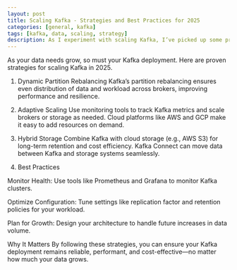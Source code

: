 ```yaml
---
layout: post
title: Scaling Kafka - Strategies and Best Practices for 2025
categories: [general, kafka]
tags: [kafka, data, scaling, strategy]
description: As I experiment with scaling Kafka, I’ve picked up some practical strategies that work well. Here’s what I’ve found helps keep things running smoothly at scale.
---
```


As your data needs grow, so must your Kafka deployment. Here are proven strategies for scaling Kafka in 2025.

1. Dynamic Partition Rebalancing
   Kafka’s partition rebalancing ensures even distribution of data and workload across brokers, improving performance and resilience.

2. Adaptive Scaling
   Use monitoring tools to track Kafka metrics and scale brokers or storage as needed. Cloud platforms like AWS and GCP make it easy to add resources on demand.

3. Hybrid Storage
   Combine Kafka with cloud storage (e.g., AWS S3) for long-term retention and cost efficiency. Kafka Connect can move data between Kafka and storage systems seamlessly.

4. Best Practices

Monitor Health: Use tools like Prometheus and Grafana to monitor Kafka clusters.

Optimize Configuration: Tune settings like replication factor and retention policies for your workload.

Plan for Growth: Design your architecture to handle future increases in data volume.

Why It Matters
By following these strategies, you can ensure your Kafka deployment remains reliable, performant, and cost-effective—no matter how much your data grows.
